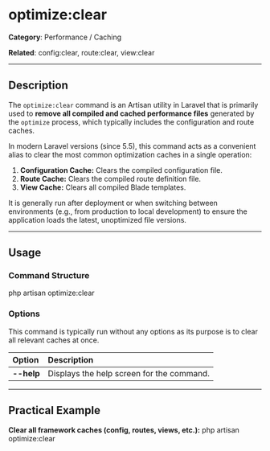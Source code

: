 # optimize:clear

**Category**: Performance / Caching

**Related**: config:clear, route:clear, view:clear

---

## Description

The `optimize:clear` command is an Artisan utility in Laravel that is primarily used to **remove all compiled and cached performance files** generated by the `optimize` process, which typically includes the configuration and route caches.

In modern Laravel versions (since 5.5), this command acts as a convenient alias to clear the most common optimization caches in a single operation:

1.  **Configuration Cache:** Clears the compiled configuration file.
2.  **Route Cache:** Clears the compiled route definition file.
3.  **View Cache:** Clears all compiled Blade templates.

It is generally run after deployment or when switching between environments (e.g., from production to local development) to ensure the application loads the latest, unoptimized file versions.

---

## Usage

### Command Structure

php artisan optimize:clear

### Options

This command is typically run without any options as its purpose is to clear all relevant caches at once.

| Option | Description |
| :--- | :--- |
| **--help** | Displays the help screen for the command. |

---

## Practical Example

**Clear all framework caches (config, routes, views, etc.):**
php artisan optimize:clear
